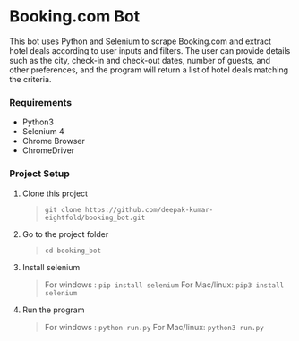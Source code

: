 # Booking.com Bot

This bot uses Python and Selenium to scrape Booking.com and extract hotel deals according to user inputs and filters. The user can provide details such as the city, check-in and check-out dates, number of guests, and other preferences, and the program will return a list of hotel deals matching the criteria.

### Requirements

- Python3
- Selenium 4
- Chrome Browser
- ChromeDriver

### Project Setup

1. Clone this project

   > `git clone https://github.com/deepak-kumar-eightfold/booking_bot.git`

2. Go to the project folder

   > `cd booking_bot`

3. Install selenium

   > For windows : `pip install selenium`
   > For Mac/linux: `pip3 install selenium`

4. Run the program
   > For windows : `python run.py`
   > For Mac/linux: `python3 run.py`
